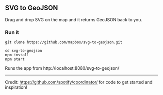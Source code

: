 SVG to GeoJSON
---

Drag and drop SVG on the map and it returns GeoJSON back to you.

### Run it

    git clone https://github.com/mapbox/svg-to-geojson.git

    cd svg-to-geojson
    npm install
    npm start

Runs the app from http://localhost:8080/svg-to-geojson/

---

Credit: https://github.com/spotify/coordinator/ for code to get started and inspiration!
